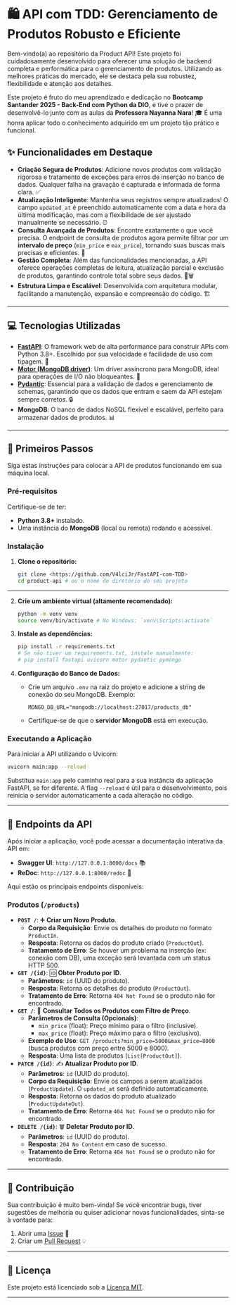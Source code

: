 # 🛍️ API com TDD: Gerenciamento de Produtos Robusto e Eficiente

Bem-vindo(a) ao repositório da Product API! Este projeto foi cuidadosamente desenvolvido para oferecer uma solução de backend completa e performática para o gerenciamento de produtos. Utilizando as melhores práticas do mercado, ele se destaca pela sua robustez, flexibilidade e atenção aos detalhes.

Este projeto é fruto do meu aprendizado e dedicação no **Bootcamp Santander 2025 - Back-End com Python da DIO**, e tive o prazer de desenvolvê-lo junto com as aulas da **Professora Nayanna Nara**! 🎓 É uma honra aplicar todo o conhecimento adquirido em um projeto tão prático e funcional.


## ✨ Funcionalidades em Destaque

  * **Criação Segura de Produtos**: Adicione novos produtos com validação rigorosa e tratamento de exceções para erros de inserção no banco de dados. Qualquer falha na gravação é capturada e informada de forma clara. ✅
  * **Atualização Inteligente**: Mantenha seus registros sempre atualizados\! O campo `updated_at` é preenchido automaticamente com a data e hora da última modificação, mas com a flexibilidade de ser ajustado manualmente se necessário. ⏰
  * **Consulta Avançada de Produtos**: Encontre exatamente o que você precisa. O endpoint de consulta de produtos agora permite filtrar por um **intervalo de preço** (`min_price` e `max_price`), tornando suas buscas mais precisas e eficientes. 🔎
  * **Gestão Completa**: Além das funcionalidades mencionadas, a API oferece operações completas de leitura, atualização parcial e exclusão de produtos, garantindo controle total sobre seus dados. 📝🗑️
  * **Estrutura Limpa e Escalável**: Desenvolvida com arquitetura modular, facilitando a manutenção, expansão e compreensão do código. 🏗️

-----

## 💻 Tecnologias Utilizadas

  * **[FastAPI](https://fastapi.tiangolo.com/)**: O framework web de alta performance para construir APIs com Python 3.8+. Escolhido por sua velocidade e facilidade de uso com tipagem. 🚀
  * **[Motor (MongoDB driver)](https://motor.readthedocs.io/en/stable/)**: Um driver assíncrono para MongoDB, ideal para operações de I/O não bloqueantes. 🍃
  * **[Pydantic](https://pydantic-docs.helpmanual.io/)**: Essencial para a validação de dados e gerenciamento de schemas, garantindo que os dados que entram e saem da API estejam sempre corretos. 🔒
  * **MongoDB**: O banco de dados NoSQL flexível e escalável, perfeito para armazenar dados de produtos. 📊

-----

## 🚀 Primeiros Passos

Siga estas instruções para colocar a API de produtos funcionando em sua máquina local.

### Pré-requisitos

Certifique-se de ter:

  * **Python 3.8+** instalado.
  * Uma instância do **MongoDB** (local ou remota) rodando e acessível.

### Instalação

1.  **Clone o repositório:**

    ```bash
    git clone <https://github.com/V4lciJr/FastAPI-com-TDD>
    cd product-api # ou o nome do diretório do seu projeto
    ```
****
2.  **Crie um ambiente virtual (altamente recomendado):**

    ```bash
    python -m venv venv
    source venv/bin/activate # No Windows: `venv\Scripts\activate`
    ```

3.  **Instale as dependências:**

    ```bash
    pip install -r requirements.txt
    # Se não tiver um requirements.txt, instale manualmente:
    # pip install fastapi uvicorn motor pydantic pymongo
    ```

4.  **Configuração do Banco de Dados:**

      * Crie um arquivo `.env` na raiz do projeto e adicione a string de conexão do seu MongoDB. Exemplo:
        ```
        MONGO_DB_URL="mongodb://localhost:27017/products_db"
        ```
      * Certifique-se de que o **servidor MongoDB** está em execução.

### Executando a Aplicação

Para iniciar a API utilizando o Uvicorn:

```bash
uvicorn main:app --reload
```

Substitua `main:app` pelo caminho real para a sua instância da aplicação FastAPI, se for diferente. A flag `--reload` é útil para o desenvolvimento, pois reinicia o servidor automaticamente a cada alteração no código.

-----

## 🔗 Endpoints da API

Após iniciar a aplicação, você pode acessar a documentação interativa da API em:

  * **Swagger UI**: `http://127.0.0.1:8000/docs` 📚
  * **ReDoc**: `http://127.0.0.1:8000/redoc` 📖

Aqui estão os principais endpoints disponíveis:

### Produtos (`/products`)

  * **`POST /`**: ➕ **Criar um Novo Produto**.
      * **Corpo da Requisição**: Envie os detalhes do produto no formato `ProductIn`.
      * **Resposta**: Retorna os dados do produto criado (`ProductOut`).
      * **Tratamento de Erro**: Se houver um problema na inserção (ex: conexão com DB), uma exceção será levantada com um status HTTP 500.
  * **`GET /{id}`**: 🆔 **Obter Produto por ID**.
      * **Parâmetros**: `id` (UUID do produto).
      * **Resposta**: Retorna os detalhes do produto (`ProductOut`).
      * **Tratamento de Erro**: Retorna `404 Not Found` se o produto não for encontrado.
  * **`GET /`**: 📜 **Consultar Todos os Produtos com Filtro de Preço**.
      * **Parâmetros de Consulta (Opcionais)**:
          * `min_price` (float): Preço mínimo para o filtro (inclusive).
          * `max_price` (float): Preço máximo para o filtro (exclusivo).
      * **Exemplo de Uso**: `GET /products?min_price=5000&max_price=8000` (busca produtos com preço entre 5000 e 8000).
      * **Resposta**: Uma lista de produtos (`List[ProductOut]`).
  * **`PATCH /{id}`**: ✍️ **Atualizar Produto por ID**.
      * **Parâmetros**: `id` (UUID do produto).
      * **Corpo da Requisição**: Envie os campos a serem atualizados (`ProductUpdate`). O `updated_at` será definido automaticamente.
      * **Resposta**: Retorna os dados do produto atualizado (`ProductUpdateOut`).
      * **Tratamento de Erro**: Retorna `404 Not Found` se o produto não for encontrado.
  * **`DELETE /{id}`**: 🗑️ **Deletar Produto por ID**.
      * **Parâmetros**: `id` (UUID do produto).
      * **Resposta**: `204 No Content` em caso de sucesso.
      * **Tratamento de Erro**: Retorna `404 Not Found` se o produto não for encontrado.

-----

## 🤝 Contribuição

Sua contribuição é muito bem-vinda\! Se você encontrar bugs, tiver sugestões de melhoria ou quiser adicionar novas funcionalidades, sinta-se à vontade para:

1.  Abrir uma [Issue](https://www.google.com/search?q=https://github.com/seu-usuario/seu-repositorio/issues) 🐛
2.  Criar um [Pull Request](https://www.google.com/search?q=https://github.com/seu-usuario/seu-repositorio/pulls) 💡

-----

## 📄 Licença

Este projeto está licenciado sob a [Licença MIT](https://www.google.com/search?q=LICENSE).

-----
